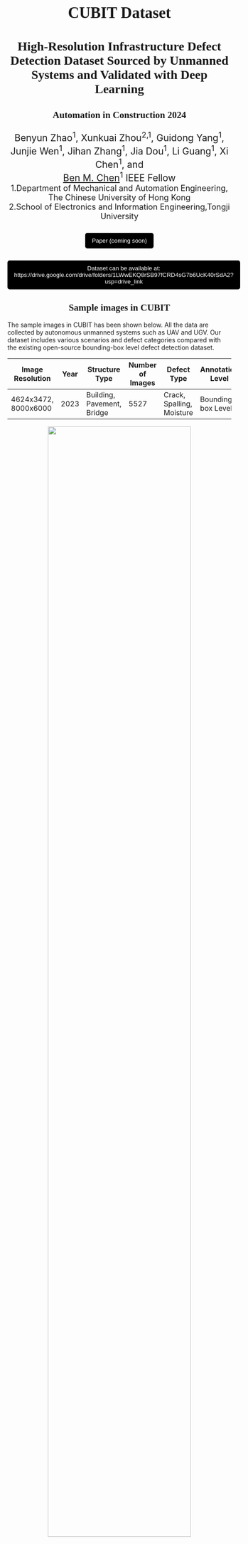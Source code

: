 <h1 style="text-align: center; font-size: 35px; font-family: 'Sama Devanagari';"> CUBIT Dataset
</h1>

<h3 style="text-align: center; font-size: 28px; font-family: 'Sama Devanagari';"> 
High-Resolution Infrastructure Defect Detection Dataset Sourced by Unmanned Systems and Validated with Deep Learning
</h3>

<h3 style="text-align: center; font-size: 21px; font-family: 'Sama Devanagari';"> 
Automation in Construction 2024
</h3>


<div style=" text-align: center; font-size: 21px;">
Benyun Zhao<sup>1</sup>, Xunkuai Zhou<sup>2,1</sup>, Guidong Yang<sup>1</sup>, Junjie Wen<sup>1</sup>, Jihan Zhang<sup>1</sup>, Jia Dou<sup>1</sup>, Li Guang<sup>1</sup>, Xi Chen<sup>1</sup>, and <br> <a href="http://www.mae.cuhk.edu.hk/~bmchen/">Ben M. Chen</a><sup>1</sup> IEEE Fellow
</div>
<div  style="text-align: center; font-size: 18px;" >
1.Department of Mechanical and Automation Engineering, The Chinese University of Hong Kong <br>   
2.School of Electronics and Information Engineering,Tongji University
</div>


<br>
<div style="display: flex; flex-direction: row; margin: 10px auto; justify-content: center" > 
<button style="background-color: #000000; color: white;margin-centre: 15px; padding: 10px 15px;border: none; border-radius: 5px;">
<a href="#" style="color: white; text-decoration: none;">Paper (coming soon)</a>
</button>
</div>

<!-- <button style="background-color: #000000; color: white;margin-right: 15px; padding: 10px 15px; border: none; border-radius: 5px;">
<a href="https://zhaobenyun.github.io/CUBIT/ICASSP_2024_Appendix.pdf" style="color: white; text-decoration: none;">Supplementary;</a>
</button> -->

<!-- <button style="background-color: #000000; color: white;margin-right: 15px; padding: 10px 15px;border: none; border-radius: 5px;">
<a href="https://zhaobenyun.github.io/CUBIT/" style="color: white; text-decoration: none;">Project Page;</a>
</button> -->

<br>
<button style="background-color: #000000; color: white; margin: 0 auto; padding: 10px 15px;border: none; border-radius: 5px;">
Dataset can be available at: <br><a href="https://drive.google.com/drive/folders/1LWwEKQ8rSB97fCRD4sG7b6UcK40rSdA2?usp=drive_link" style="color: white; text-decoration: none;">https://drive.google.com/drive/folders/1LWwEKQ8rSB97fCRD4sG7b6UcK40rSdA2?usp=drive_link</a>
</button>

<!-- <div style="text-align: center; font-family: 'American Typewriter'; font-weight: 400; "> 
<h2>Abstract</h2>
</div>

Learning-based visual inspection, integrated with unmanned robotic system, offers a more effective, efficient, and safer alternative for infrastructure inspection tasks that are traditionally heavily reliant on human labor. However, the potential of learning-based inspection methods remains limited due to the lack of publicly available, high-quality datasets. This paper presents CUBIT, a high-resolution defect detection dataset comprising more than $5500$ images with resolutions up to $8000\times6000$ which covers a broader spectrum of practical situations, backgrounds, and defect categories than existing publicly available datasets. We conduct extensive experiments to benchmark the performance of state-of-the-art real-time detection methods on our proposed dataset, validating the effectiveness of it. Moreover, based on the benchmark results, we develop a module named GIPFPP to integrate multi-scale feature, enhancing the AP by 3\% while reducing the number of parameters by 10\% on baseline model. Additionally, a real-site UAV-based inspection has been conducted to verify the reliability of the dataset. -->

<div style="text-align: center; font-family: 'American Typewriter'; font-weight: 400; "> 
<h2>Sample images in CUBIT</h2>
</div>
The sample images in CUBIT has been shown below. All the data are collected by autonomous unmanned systems such as UAV and UGV. Our dataset includes various scenarios and defect categories compared with the existing open-source bounding-box level defect detection dataset. 

Image Resolution | Year | Structure Type | Number of Images | Defect Type | Annotation Level
--- | --- | --- | --- | --- | --- |
4624x3472, 8000x6000 | 2023 | Building, Pavement, Bridge | 5527 | Crack, Spalling, Moisture | Bounding-box Level

<p align="center">
  <img src="./sample.png" width=80% height=80%> 
</p>

<!-- <div style="text-align: center; font-family: 'American Typewriter'; font-weight: 400; "> 
<h2>Defect Detection Framework based on CUBIT</h2>
</div>
The visualization of defect detection framework based on CUBIT dataset is illustrated below, which encompasses the entire process: data collection by autonomous unmanned system; the baseline network integrated with our GIPFPP module; the output of defect detection results. 
<p align="center">
  <img src="./frame.png" width=80% height=80%> 
</p> -->

<div style="text-align: center; font-family: 'American Typewriter'; font-weight: 400; "> 
<h2>Acknowledgement</h2>
</div>
This work was supported by the InnoHK of the Government of the Hong Kong Special Administrative Region via the Hong Kong Centre for Logistics Robotics. Credits also to <a href="http://www.yjhuang.net/" style="color: white; text-decoration: none;">Yijun Huang</a> for constructing the project page.


